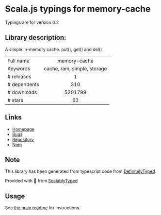 
# Scala.js typings for memory-cache

Typings are for version 0.2

## Library description:
A simple in-memory cache. put(), get() and del()

|                    |                 |
| ------------------ | :-------------: |
| Full name          | memory-cache |
| Keywords           | cache, ram, simple, storage |
| # releases         | 1 |
| # dependents       | 310 |
| # downloads        | 5201799 |
| # stars            | 63 |

## Links
- [Homepage](https://github.com/ptarjan/node-cache#readme)
- [Bugs](https://github.com/ptarjan/node-cache/issues)
- [Repository](https://github.com/ptarjan/node-cache)
- [Npm](https://www.npmjs.com/package/memory-cache)
    


## Note
This library has been generated from typescript code from [DefinitelyTyped](https://definitelytyped.org).

Provided with :purple_heart: from [ScalablyTyped](https://github.com/oyvindberg/ScalablyTyped)

## Usage
See [the main readme](../../readme.md) for instructions.


